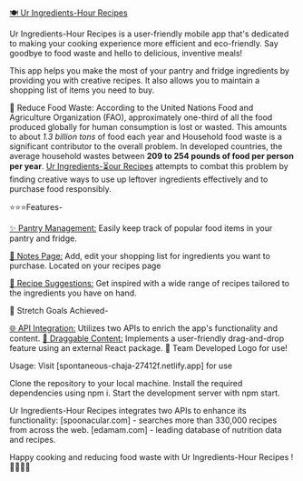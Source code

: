 [ 🍽️ Ur Ingredients-Hour Recipes](https://ur-ingredients-hour-recipes.netlify.app)

Ur Ingredients-Hour Recipes is a user-friendly mobile app that's dedicated to making your cooking experience more efficient and eco-friendly. Say goodbye to food waste and hello to delicious, inventive meals! 

This app helps you make the most of your pantry and fridge ingredients by providing you with creative recipes. It also allows you to maintain a shopping list of items you need to buy.

🌱 Reduce Food Waste: According to the United Nations Food and Agriculture Organization (FAO), approximately one-third of all the food produced globally for human consumption is lost or wasted. This amounts to about <em>1.3 billion tons</em> of food each year and Household food waste is a significant contributor to the overall problem. In developed countries, the average household wastes between <strong>209 to 254 pounds of food per person per year</strong>. <u>Ur Ingredients-⏳our Recipes</u> attempts to combat this problem by finding creative ways to use up leftover ingredients effectively and to purchase food responsibly.

⭐️⭐️⭐️Features-

<u>✨ Pantry Management:</u> Easily keep track of popular food items in your pantry and fridge.

<u>📝 Notes Page:</u>  Add, edit your shopping list for ingredients you want to purchase. Located on your recipes page

<u>🍳 Recipe Suggestions:</u>  Get inspired with a wide range of recipes tailored to the ingredients you have on hand.

🎯 Stretch Goals Achieved-

<u>🌐 API Integration:</u>  Utilizes two APIs to enrich the app's functionality and content.
<u>🔄 Draggable Content:</u> Implements a user-friendly drag-and-drop feature using an external React package.
🧱 Team Developed Logo for use!

Usage:
Visit [spontaneous-chaja-27412f.netlify.app] for use 

Clone the repository to your local machine.
Install the required dependencies using npm i.
Start the development server with npm start.

Ur Ingredients-Hour Recipes integrates two APIs to enhance its functionality:
[spoonacular.com] -  searches more than 330,000 recipes from across the web.
[edamam.com] -  leading database of nutrition data and recipes.


Happy cooking and reducing food waste with Ur Ingredients-Hour Recipes ! 🥕🍅🍗🌽
